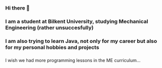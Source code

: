### Hi there 👋
### I am a student at Bilkent University, studying Mechanical Engineering (rather unsuccesfully)
### I am also trying to learn Java, not only for my career but also for my personal hobbies and projects
###
 I wish we had more programming lessons in the ME curriculum...

<!--
**aviculara/aviculara** is a ✨ _special_ ✨ repository because its `README.md` (this file) appears on your GitHub profile.

Here are some ideas to get you started:

- 🔭 I’m currently working on ...
- 🌱 I’m currently learning ...
- 👯 I’m looking to collaborate on ...
- 🤔 I’m looking for help with ...
- 💬 Ask me about ...
- 📫 How to reach me: ...
- 😄 Pronouns: ...
- ⚡ Fun fact: ...
-->
